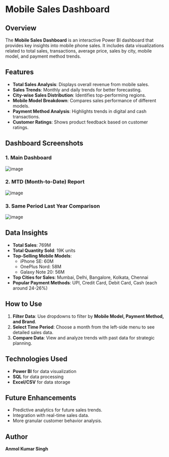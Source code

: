 # Mobile Sales Dashboard

## Overview
The **Mobile Sales Dashboard** is an interactive Power BI dashboard that provides key insights into mobile phone sales. It includes data visualizations related to total sales, transactions, average price, sales by city, mobile model, and payment method trends.

## Features
- **Total Sales Analysis**: Displays overall revenue from mobile sales.
- **Sales Trends**: Monthly and daily trends for better forecasting.
- **City-wise Sales Distribution**: Identifies top-performing regions.
- **Mobile Model Breakdown**: Compares sales performance of different models.
- **Payment Method Analysis**: Highlights trends in digital and cash transactions.
- **Customer Ratings**: Shows product feedback based on customer ratings.

## Dashboard Screenshots
### 1. Main Dashboard
![image](https://github.com/user-attachments/assets/99e0e4ae-f125-4d2e-80dd-fbca12c39e49)


### 2. MTD (Month-to-Date) Report
![image](https://github.com/user-attachments/assets/799b62f5-a32e-401a-834a-ef0d0d40b699)


### 3. Same Period Last Year Comparison
![image](https://github.com/user-attachments/assets/a6711bae-ba66-40df-b877-893daab2d3f4)


## Data Insights
- **Total Sales**: 769M
- **Total Quantity Sold**: 19K units
- **Top-Selling Mobile Models**:
  - iPhone SE: 60M
  - OnePlus Nord: 58M
  - Galaxy Note 20: 56M
- **Top Cities for Sales**: Mumbai, Delhi, Bangalore, Kolkata, Chennai
- **Popular Payment Methods**: UPI, Credit Card, Debit Card, Cash (each around 24-26%)

## How to Use
1. **Filter Data**: Use dropdowns to filter by **Mobile Model, Payment Method, and Brand**.
2. **Select Time Period**: Choose a month from the left-side menu to see detailed sales data.
3. **Compare Data**: View and analyze trends with past data for strategic planning.

## Technologies Used
- **Power BI** for data visualization
- **SQL** for data processing
- **Excel/CSV** for data storage

## Future Enhancements
- Predictive analytics for future sales trends.
- Integration with real-time sales data.
- More granular customer behavior analysis.

## Author
**Anmol Kumar Singh**
